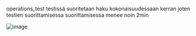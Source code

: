 operations_test testissä suoritetaan haku kokonaisuudessaan kerran joten testien suorittamisessa suorittamisessa menee noin 2min
<p>

![image](https://github.com/pakkanep/ot-harjoitustyo/assets/118994720/2d4b407f-86f2-4848-a5bb-10ecbc977d0f)


